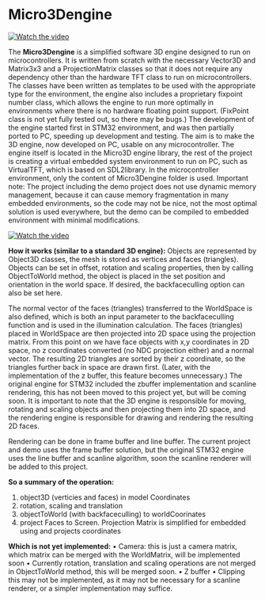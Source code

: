 # Micro3Dengine

[![Watch the video](https://img.youtube.com/vi/cMwdTM5N5yg/hqdefault.jpg)](https://www.youtube.com/watch?v=cMwdTM5N5yg)

The **Micro3Dengine** is a simplified software 3D engine designed to run on microcontrollers. It is written from scratch with the necessary Vector3D and Matrix3x3 and a ProjectionMatrix classes so that it does not require any dependency other than the hardware TFT class to run on microcontrollers. The classes have been written as templates to be used with the appropriate type for the environment, the engine also includes a proprietary fixpoint number class, which allows the engine to run more optimally in environments where there is no hardware floating point support. (FixPoint class is not yet fully tested out, so there may be bugs.)
The development of the engine started first in STM32 environment, and was then partially ported to PC, speeding up development and testing. The aim is to make the 3D engine, now developed on PC, usable on any microcontroller. The engine itself is located in the Micro3D engine library, the rest of the project is creating a virtual embedded system environment to run on PC, such as VirtualTFT, which is based on SDL2library. In the microcontroller environment, only the content of Micro3Dengine folder is used.
Important note: The project including the demo project does not use dynamic memory management, because it can cause memory fragmentation in many embedded environments, so the code may not be nice, not the most optimal solution is used everywhere, but the demo can be compiled to embedded environment with minimal modifications.

[![Watch the video](https://img.youtube.com/vi/ilHwLmvpWWk/hqdefault.jpg)](https://www.youtube.com/watch?v=ilHwLmvpWWk)

**How it works (similar to a standard 3D engine):**
Objects are represented by Object3D classes, the mesh is stored as vertices and faces (triangles).
Objects can be set in offset, rotation and scaling properties, then by calling ObjectToWorld method, the object is placed in the set position and orientation in the world space. If desired, the backfaceculling option can also be set here.

The normal vector of the faces (triangles) transferred to the WorldSpace is also defined, which is both an input parameter to the backfaceculling function and is used in the illumination calculation.
The faces (triangles) placed in WorldSpace are then projected into 2D space using the projection matrix.
From this point on we have face objects with x,y coordinates in 2D space, no z coordinates converted (no NDC projection either) and a normal vector.
The resulting 2D triangles are sorted by their z coordinate, so the triangles further back in space are drawn first. (Later, with the implementation of the z buffer, this feature becomes unnecessary.)
The original engine for STM32 included the zbuffer implementation and scanline rendering, this has not been moved to this project yet, but will be coming soon.
It is important to note that the 3D engine is responsible for moving, rotating and scaling objects and then projecting them into 2D space, and the rendering engine is responsible for drawing and rendering the resulting 2D faces.

Rendering can be done in frame buffer and line buffer. The current project and demo uses the frame buffer solution, but the original STM32 engine uses the line buffer and scanline algorithm, soon the scanline renderer will be added to this project.

**So a summary of the operation:**
1. object3D (verticies and faces) in model Coordinates
2. rotation, scaling and translation
3. objectToWorld (with backfaceculling) to worldCoorinates 
4. project Faces to Screen. Projection Matrix is simplified for embedded using and projects coordinates 

**Which is not yet implemented:**
•	Camera: this is just a camera matrix, which matrix can be merged with the WorldMatrix, will be implemented soon
•	Currently rotation, translation and scaling operations are not merged in ObjectToWorld method, this will be merged soon. 
•	Z buffer
•	Clipping this may not be implemented, as it may not be necessary for a scanline renderer, or a simpler implementation may suffice.

